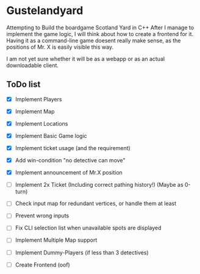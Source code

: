 # Gustelandyard
Attempting to Build the boardgame Scotland Yard in C++
After I manage to implement the game logic, I will think about how to create a frontend for it.
Having it as a command-line game doesent really make sense, as the positions of Mr. X is easily visible this way.

I am not yet sure whether it will be as a webapp or as an actual downloadable client.

## ToDo list
- [x] Implement Players
- [x] Implement Map
- [x] Implement Locations
- [x] Implement Basic Game logic
- [x] Implement ticket usage (and the requirement)
- [x] Add win-condition "no detective can move"
- [x] Implement announcement of Mr.X position
- [ ] Implement 2x Ticket (Including correct pathing history!) (Maybe as 0-turn)
- [ ] Check input map for redundant vertices, or handle them at least
- [ ] Prevent wrong inputs
- [ ] Fix CLI selection list when unavailable spots are displayed
- [ ] Implement Multiple Map support
- [ ] Implement Dummy-Players (if less than 3 detectives)

- [ ] Create Frontend (oof)